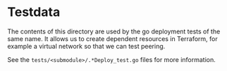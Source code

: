 # Testdata

The contents of this directory are used by the go deployment tests of the same name.
It allows us to create dependent resources in Terraform, for example a virtual network so that we can test peering.

See the `tests/<submodule>/.*Deploy_test.go` files for more information.
